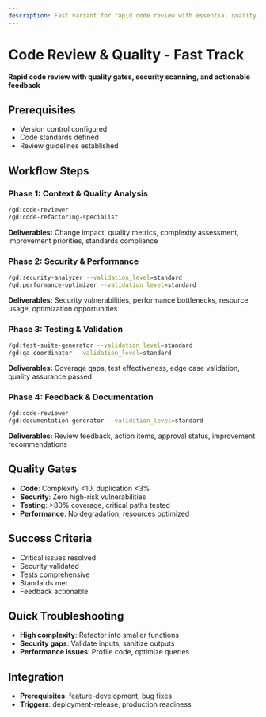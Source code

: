 ```yaml
---
description: Fast variant for rapid code review with essential quality, security, and performance validation
---
```


# Code Review & Quality - Fast Track

**Rapid code review with quality gates, security scanning, and actionable feedback**

## Prerequisites

- Version control configured
- Code standards defined
- Review guidelines established

## Workflow Steps

### Phase 1: Context & Quality Analysis

```bash
/gd:code-reviewer
/gd:code-refactoring-specialist
```

**Deliverables:** Change impact, quality metrics, complexity assessment, improvement priorities, standards compliance

### Phase 2: Security & Performance

```bash
/gd:security-analyzer --validation_level=standard
/gd:performance-optimizer --validation_level=standard
```

**Deliverables:** Security vulnerabilities, performance bottlenecks, resource usage, optimization opportunities

### Phase 3: Testing & Validation

```bash
/gd:test-suite-generator --validation_level=standard
/gd:qa-coordinator --validation_level=standard
```

**Deliverables:** Coverage gaps, test effectiveness, edge case validation, quality assurance passed

### Phase 4: Feedback & Documentation

```bash
/gd:code-reviewer
/gd:documentation-generator --validation_level=standard
```

**Deliverables:** Review feedback, action items, approval status, improvement recommendations

## Quality Gates

- **Code**: Complexity <10, duplication <3%
- **Security**: Zero high-risk vulnerabilities
- **Testing**: >80% coverage, critical paths tested
- **Performance**: No degradation, resources optimized

## Success Criteria

- Critical issues resolved
- Security validated
- Tests comprehensive
- Standards met
- Feedback actionable

## Quick Troubleshooting

- **High complexity**: Refactor into smaller functions
- **Security gaps**: Validate inputs, sanitize outputs
- **Performance issues**: Profile code, optimize queries

## Integration

- **Prerequisites**: feature-development, bug fixes
- **Triggers**: deployment-release, production readiness
